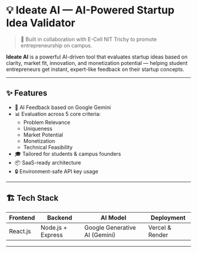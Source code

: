 # 💡 Ideate AI — AI-Powered Startup Idea Validator

> 🚀 Built in collaboration with E-Cell NIT Trichy to promote entrepreneurship on campus.

**Ideate AI** is a powerful AI-driven tool that evaluates startup ideas based on clarity, market fit, innovation, and monetization potential — helping student entrepreneurs get instant, expert-like feedback on their startup concepts.

---

## ✨ Features

- 🧠 AI Feedback based on Google Gemini
- 📊 Evaluation across 5 core criteria:
  - Problem Relevance
  - Uniqueness
  - Market Potential
  - Monetization
  - Technical Feasibility
- 🎓 Tailored for students & campus founders
- 📦 SaaS-ready architecture
- 🔒 Environment-safe API key usage

---

## 🏗️ Tech Stack

| Frontend      | Backend       | AI Model         | Deployment |
|---------------|---------------|------------------|------------|
| React.js      | Node.js + Express | Google Generative AI (Gemini) | Vercel & Render |

---
